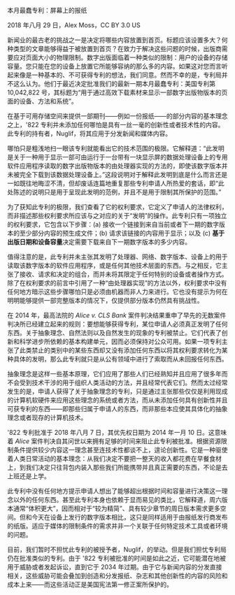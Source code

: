 本月最蠢专利：屏幕上的报纸

2018 年八月 29 日，Alex Moss，CC BY 3.0 US

新闻业的最古老的挑战之一是决定将哪些内容放置到首页。标题应该设置多大？何种类型的文章能够得益于被放置到首页？在致力于解决这些问题的时候，出版商需要应对页面大小的物理限制。数字出版面临着一种类似的限制：用户的设备的存储容量。您只能在您的设备上放置它所能够容纳的那么多的内容。如果这对您而言听起来像是一种基本的、不可获得专利的想法，我们同意。然而不幸的是，专利局并不这么认为。他们于最近决定批准我们的最新一期本月最蠢专利：美国专利第 10,042,822 号，其标题为“用于通过高效下载素材来显示一部数字出版物版本的页面的设备、方法和系统”。

在基于可用存储空间来提供一部期刊——例如一份报纸——的部分内容的基本理念之上，'822 专利并未添加任何哪怕是具有一丝一毫的创新性或者技术性的内容。此专利的持有者，Nuglif，将其应用于分发新闻和媒体内容。

哪怕只是粗浅地扫一眼该专利就能看出它的技术范围的极限。它解释道：“此发明是关于一种用于显示一部可由运行于一台带有一块显示屏的数据处理设备上的专用软件应用程序读取的数字出版物版本的由处理器实现的方法的，即使该数字版本并未被完全下载到该数据处理设备上。”这段说明对于解释此发明到底是什么而言还是一如既往地晦涩不清，但却废话连篇地重复那些专利申请人所热爱的套话，即“此处陈述的说明只是用于呈现此发明的范例，并且不是用于限制其所保护的范围。”

为了获知此专利的极限，我们查看了它的权利要求，它定义了申请人的法律权利，而非描述那些权利要求所应该与之对应的关于“发明”的操作。此专利只有一项独立的权利要求，它包含以下步骤：(a) 接收一个链接到来自当前或者下一期的数字版本的至少部分内容的预生成文件；(b) 请求该链接的内容用于显示；以及 (c) **基于出版日期和设备容量**决定需要下载来自下一期数字版本的多少内容。

值得注意的是，此专利并未主张其发明了处理器、网络、数字版本、设备上的用于读取该数字版本的软件应用程序，或是任何其他技术层面的东西。与之相反，它主张了接收、请求和决定的组合，而并未将其限定于任何特别的设备或者操作方式。除了在权利要求的前言中引用了一种“由处理器实现”的方法以外，权利要求中没有任何地方暗示这些步骤哪怕只是必须由机器而非人力来进行。它也没有提示为何在明明能够提供一部完整版本的情况下，仅提供部分版本仍然具有挑战性。

在 2014 年，最高法院的 _Alice v. CLS Bank_ 案件判决结果重申了早先的无数案件判决所已经建立起来的规则：要想能够获得专利，某位申请人必须真正发明了任何东西。关于抽象理念、自然法则以及自然发生的现象的专利被禁止。它们代表了创新和科学进步所依赖的基本构建单元，因而必须保持对公众可用。如果一项专利主张了此类禁止的类别中的某些东西却又没有添加任何东西以将其权利要求转化为某种具体的发明，那么此专利就只是从公有领域中进行了索取而从未回报任何东西。

抽象理念是这样一些基本原理，它们应用了那些人们已经熟知并且应用了很多年而不会受到技术干涉的用于组织人类活动的方法，并且经常代表它们。然而太过经常发生的是，申请人获得了关于抽象理念的专利，只是通过主张那些仅仅是利用现成的计算机软硬件来应用这些理念的系统或者方法，而从未添加任何具有创新性并且可获专利的东西——即那些归属于申请人的东西，而非那些本应使其具体化的抽象理念或者现存的计算机技术。

'822 专利批准于 2018 年八月 7 日，其优先权日期为 2014 年一月 10 日。这意味着 _Alice_ 案件判决自其问世以来拥有足够的时间来阻止此专利被批准。根据资源限制条件提供较少内容这一理念甚至连技术性都谈不上，遑论创新性。它是一种驱使着人类日常活动的基本理念：从我们决定不要把一整天的收入都花费在早餐食材上，到我们决定只往背包内装入那些我们所能携带并且真正需要的东西，不论是去上班还是上学。

此专利中没有任何地方提示申请人想出了能够超出根据时间和容量进行决策这一理念以外的任何东西。甚至此专利本身也依赖于显而易见的类比，它解释道，周六版本通常“体积更大”，因而相对于“较为精简”、具有较少章节的周日版本需求更多空间。但和今天在设备上发行的数字版本相比，这只是同样适用于由报纸发行商发布的纸版。适应于媒体的限制条件的需求并非一个关联于任何特定技术工具或者环境的问题。

目前，我们暂时不担忧此专利的被授予者，Nuglif，的举动。但是我们担忧专利局仍在批准类似的专利。由于 '822 专利被批准的时间是如此之近，它可能潜在地被用于威胁或者发起诉讼，直到它于 2034 年过期。由于它与新闻内容的分发直接相关，这些威胁可能会叠加到创造和分发报纸、杂志和其他创新性的内容的风险和成本上来——而这些活动正是美国宪法第一修正案所保护的。

